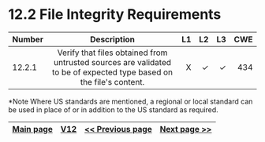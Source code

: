 # 12.2 File Integrity Requirements


| Number       | Description     | L1    		| L2         | L3 		   | CWE		|
| :------------- | :----------: | -----------: | -----------:|-----------:| -----------:|
| 12.2.1 | Verify that files obtained from untrusted sources are validated to be of expected type based on the file's content.| X   | ✓   | ✓   | 434 |



*Note
Where US standards are mentioned, a regional or local standard can be used in place of or in addition to the US standard as required.

[Main page](../README.md) | [V12](README.md) | [<< Previous page](v12.1_File_Upload_Requirements.md) |  [Next page >>](v12.3_File_Execution_Requirements.md)
| --- | --- | --- | --- |
